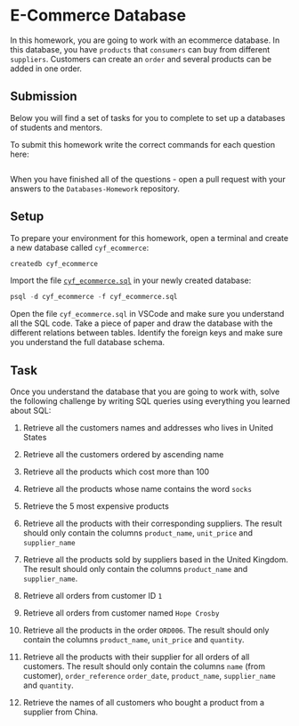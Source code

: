 # E-Commerce Database

In this homework, you are going to work with an ecommerce database. In this database, you have `products` that `consumers` can buy from different `suppliers`. Customers can create an `order` and several products can be added in one order.

## Submission

Below you will find a set of tasks for you to complete to set up a databases of students and mentors.

To submit this homework write the correct commands for each question here:

```sql


```

When you have finished all of the questions - open a pull request with your answers to the `Databases-Homework` repository.

## Setup

To prepare your environment for this homework, open a terminal and create a new database called `cyf_ecommerce`:

```sql
createdb cyf_ecommerce
```

Import the file [`cyf_ecommerce.sql`](./cyf_ecommerce.sql) in your newly created database:

```sql
psql -d cyf_ecommerce -f cyf_ecommerce.sql
```

Open the file `cyf_ecommerce.sql` in VSCode and make sure you understand all the SQL code. Take a piece of paper and draw the database with the different relations between tables. Identify the foreign keys and make sure you understand the full database schema.

## Task

Once you understand the database that you are going to work with, solve the following challenge by writing SQL queries using everything you learned about SQL:

1. Retrieve all the customers names and addresses who lives in United States
<!-- select * from customers where country = 'United States'; -->
2. Retrieve all the customers ordered by ascending name
<!-- select name from customers order by name asc  -->
3. Retrieve all the products which cost more than 100
<!-- select * from products where unit_price > 100 -->
4. Retrieve all the products whose name contains the word `socks`
<!-- select * from products where product_name  like '%socks%'; -->
5. Retrieve the 5 most expensive products
<!-- select * from products where unit_price > 40 -->
6. Retrieve all the products with their corresponding suppliers. The result should only contain the columns `product_name`, `unit_price` and `supplier_name`
<!-- select * from products join suppliers on products.supplier_id = suppliers.id REVISAR -->
7. Retrieve all the products sold by suppliers based in the United Kingdom. The result should only contain the columns `product_name` and `supplier_name`.
<!-- select product_name, supplier_name from products join suppliers on products.supplier_id =suppliers.id where suppliers.country ='United Kingdom' -->
8. Retrieve all orders from customer ID `1`
<!-- select * from orders where customer_id =1 -->
9. Retrieve all orders from customer named `Hope Crosby`
<!-- select * from orders join customers on orders.customer_id = customers.id where name ='Hope Crosby'; -->

10. Retrieve all the products in the order `ORD006`. The result should only contain the columns `product_name`, `unit_price` and `quantity`.
<!-- select product_name,unit_price,quantity from products join order_items on products.id=order_items.product_id  join orders on orders.id=order_items.order_id where order_reference ='ORD006';  -->

11. Retrieve all the products with their supplier for all orders of all customers. The result should only contain the columns `name` (from customer), `order_reference` `order_date`, `product_name`, `supplier_name` and `quantity`.
<!-- select name,order_reference,order_date,product_name,supplier_name,quantity from customers 
join orders on customers.id=orders.customer_id
join order_items on orders.id = order_items.order_id 
join products on products.id = order_items.product_id 
join suppliers on suppliers.id = products.supplier_id  -->

12. Retrieve the names of all customers who bought a product from a supplier from China.
<!-- select name from customers 
join orders on customers.id=orders.customer_id
join order_items on orders.id = order_items.order_id 
join products on products.id = order_items.product_id 
join suppliers on suppliers.id = products.supplier_id where suppliers.country ='China' -->

